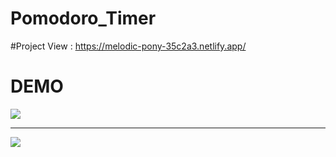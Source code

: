 # Pomodoro_Timer
#Project View : https://melodic-pony-35c2a3.netlify.app/


<h1>DEMO</h1>
<img src = "https://user-images.githubusercontent.com/84468462/212694157-9b3a3a3d-e639-4425-ac97-01cccd2fc776.png"/>
<hr>
<img src = "https://user-images.githubusercontent.com/84468462/212695776-f0971d86-d8c7-415b-887b-913b060afe40.png"/>
